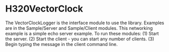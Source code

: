 # H320VectorClock

The VectorClockLogger is the interface module to use the library. Examples are in the Sample/Server and Sample/Client
modules. This networking example is a simple echo server example. To run these modules:
(1) Start the server.
(2) Start the client - you can start any number of clients.
(3) Begin typing the message in the client command line. 
